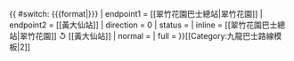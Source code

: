 {{ #switch: {{{format|}}}
  | endpoint1 = [[翠竹花園巴士總站|翠竹花園]]
  | endpoint2 = [[黃大仙站]]
  | direction = 0
  | status =
  | inline = [[翠竹花園巴士總站|翠竹花園]] ↺ [[黃大仙站]]
  | normal =
  | full =
}}<noinclude>[[Category:九龍巴士路線模板|2]]</noinclude>
